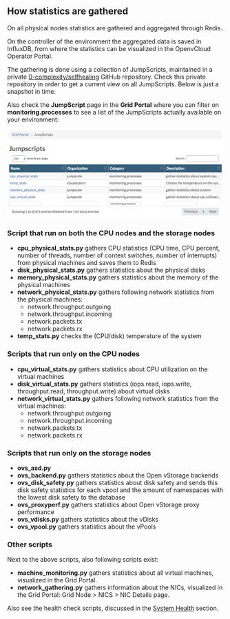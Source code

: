 ## How statistics are gathered

On all physical nodes statistics are gathered and aggregated through Redis.

On the controller of the environment the aggregated data is saved in InfluxDB, from where the statistics can be visualized in the OpenvCloud Operator Portal.

The gathering is done using a collection of JumpScripts, maintained in a private [0-complexity/selfhealing](https://github.com/0-complexity/selfhealing) GitHub repository. Check this private repository in order to get a current view on all JumpScripts. Below is just a snapshot in time.

Also check the **JumpScript** page in the **Grid Portal** where you can filter on **monitoring.processes** to see a list of the JumpScripts actually available on your environment:

![](JumpScripts.png)  


### Script that run on both the CPU nodes and the storage nodes
- **cpu_physical_stats.py** gathers CPU statistics (CPU time, CPU percent, number of threads, number of context switches, number of interrupts) from physical machines and saves them to Redis
- **disk_physical_stats.py** gathers statistics about the physical disks
- **memory_physical_stats.py** gathers statistics about the memory of the physical machines
- **network_physical_stats.py** gathers following network statistics from the physical machines:
  - network.throughput.outgoing
  - network.throughput.incoming
  - network.packets.tx
  - network.packets.rx
- **temp_stats.py** checks the (CPU/disk) temperature of the system

### Scripts that run only on the CPU nodes
- **cpu_virtual_stats.py** gathers statistics about CPU utilization on the virtual machines
- **disk_virtual_stats.py** gathers statistics (iops.read, iops.write, throughput.read, throughput.write) about virtual disks
- **network_virtual_stats.py** gathers following network statistics from the virtual machines:
  - network.throughput.outgoing
  - network.throughput.incoming
  - network.packets.tx
  - network.packets.rx

### Scripts that run only on the storage nodes
- **ovs_asd.py**
- **ovs_backend.py** gathers statistics about the Open vStorage backends
- **ovs_disk_safety.py** gathers statistics about disk safety and sends this disk safety statistics for each vpool and the amount of namespaces with the lowest disk safety to the database
- **ovs_proxyperf.py** gathers statistics about Open vStorage proxy performance
- **ovs_vdisks.py** gathers statistics about the vDisks
- **ovs_vpool.py** gathers statistics about the vPools


### Other scripts

Next to the above scripts, also following scripts exist:
- **machine_monitoring.py** gathers statistics about all virtual machines, visualized in the Grid Portal.
- **network_gathering.py** gathers information about the NICs, visualized in the Grid Portal: Grid Node > NICS > NIC Details page.


Also see the health check scripts, discussed in the [System Health](../Health/Health.md) section.
